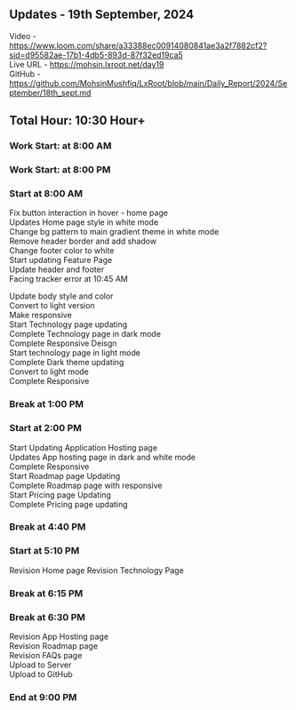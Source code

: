 <h2>Updates - 19th September, 2024</h2>

Video - https://www.loom.com/share/a33388ec00914080841ae3a2f7882cf2?sid=d95582ae-17b1-4db5-893d-87f32ed19ca5</br>
Live URL - https://mohsin.lxroot.net/day19</br>
GitHub - https://github.com/MohsinMushfiq/LxRoot/blob/main/Daily_Report/2024/September/18th_sept.md

<h2>Total Hour: 10:30 Hour+</h2>
<h3>Work Start: at 8:00 AM</h3>
<h3>Work Start: at 8:00 PM</h3>


<h3>Start at 8:00 AM</h3>
Fix button interaction in hover - home page </br>
Updates Home page style in white mode </br>
Change bg pattern to main gradient theme in white mode </br>
Remove header border and add shadow </br>
Change footer color to white </br> 
Start updating Feature Page </br> 
Update header and footer </br>
Facing tracker error at 10:45 AM </br>

Update body style and color </br>
Convert to light version </br>
Make responsive </br>
Start Technology page updating </br>
Complete Technology page in dark mode </br>
Complete Responsive Deisgn </br>
Start technology page in light mode </br>
Complete Dark theme updating </br>
Convert to light mode </br>
Complete Responsive



<h3>Break at 1:00 PM</h3>


<h3>Start at 2:00 PM</h3>
Start Updating Application Hosting page </br>
Updates App hosting page in dark and white mode </br>
Complete Responsive </br>
Start Roadmap page Updating </br>
Complete Roadmap page with responsive </br>
Start Pricing page Updating </br>
Complete Pricing page updating


<h3>Break at 4:40 PM</h3>


<h3>Start at 5:10 PM</h3>
Revision Home page
Revision Technology Page


<h3>Break at 6:15 PM</h3>


<h3>Break at 6:30 PM</h3> 
Revision App Hosting page </br>
Revision Roadmap page </br>
Revision FAQs page </br>
Upload to Server </br>
Upload to GitHub


<h3>End at 9:00 PM</h3>

